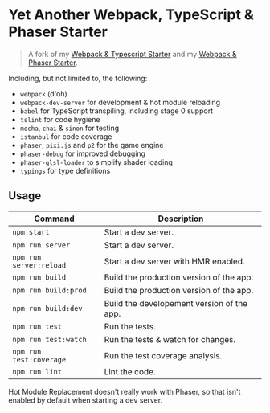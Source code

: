 # Yet Another Webpack, TypeScript & Phaser Starter

>A fork of my [Webpack & Typescript Starter](https://github.com/hedlund/starter-ts-webpack) and my
[Webpack & Phaser Starter](https://github.com/hedlund/starter-webpack-phaser).

Including, but not limited to, the following:

* `webpack` (d'oh)
* `webpack-dev-server` for development & hot module reloading
* `babel` for TypeScript transpiling, including stage 0 support
* `tslint` for code hygiene
* `mocha`, `chai` & `sinon` for testing
* `istanbul` for code coverage
* `phaser`, `pixi.js` and `p2` for the game engine
* `phaser-debug` for improved debugging
* `phaser-glsl-loader` to simplify shader loading
* `typings` for type definitions

## Usage

| Command                 | Description                                 |
|-------------------------|---------------------------------------------|
| `npm start`             | Start a dev server.                         |
| `npm run server`        | Start a dev server.                         |
| `npm run server:reload` | Start a dev server with HMR enabled.        |
| `npm run build`         | Build the production version of the app.    |
| `npm run build:prod`    | Build the production version of the app.    |
| `npm run build:dev`     | Build the developement version of the app.  |
| `npm run test`          | Run the tests.                              |
| `npm run test:watch`    | Run the tests & watch for changes.          |
| `npm run test:coverage` | Run the test coverage analysis.             |
| `npm run lint`          | Lint the code.                              |

Hot Module Replacement doesn't really work with Phaser, so that isn't enabled by default when
starting a dev server.

